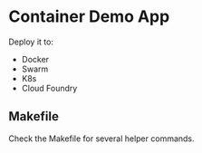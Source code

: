Container Demo App
===============

Deploy it to:

* Docker
* Swarm
* K8s
* Cloud Foundry

## Makefile

Check the Makefile for several helper commands.
